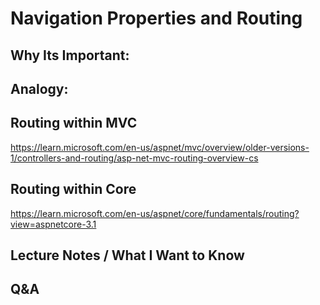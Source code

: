 # Navigation Properties and Routing

## Why Its Important:

## Analogy:

## Routing within MVC

<https://learn.microsoft.com/en-us/aspnet/mvc/overview/older-versions-1/controllers-and-routing/asp-net-mvc-routing-overview-cs>

## Routing within Core

<https://learn.microsoft.com/en-us/aspnet/core/fundamentals/routing?view=aspnetcore-3.1>

## Lecture Notes / What I Want to Know

## Q&A